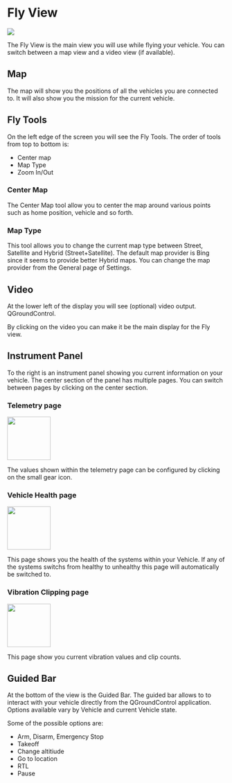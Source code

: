 # Fly View

![](../../images/quickstart/ConnectedVehicle.jpg)

The Fly View is the main view you will use while flying your vehicle. You can switch between a map view and a video view (if available).

## Map

The map will show you the positions of all the vehicles you are connected to. It will also show you the mission for the current vehicle.

## Fly Tools
On the left edge of the screen you will see the Fly Tools. The order of tools from top to bottom is:

* Center map
* Map Type
* Zoom In/Out

### Center Map
The Center Map tool allow you to center the map around various points such as home position, vehicle and so forth.

### Map Type
This tool allows you to change the current map type between Street, Satellite and Hybrid (Street+Satellite). The default map provider is Bing since it seems to provide better Hybrid maps. You can change the map provider from the General page of Settings.

## Video
At the lower left of the display you will see (optional) video output. QGroundControl.

By clicking on the video you can make it be the main display for the Fly view.

## Instrument Panel
To the right is an instrument panel showing you current information on your vehicle. The center section of the panel has multiple pages. You can switch between pages by clicking on the center section. 

### Telemetry page

<img src="../../images/fly/InstrumentTelemetryPage.jpg" style="width: 100px;"/>

The values shown within the telemetry page can be configured by clicking on the small gear icon.

### Vehicle Health page

<img src="../../images/fly/InstrumentHealthPage.jpg" style="width: 100px;"/>

This page shows you the health of the systems within your Vehicle. If any of the systems switchs from healthy to unhealthy this page will automatically be switched to.

### Vibration Clipping page

<img src="../../images/fly/InstrumentClipPage.jpg" style="width: 100px;"/>

This page show you current vibration values and clip counts.

## Guided Bar
At the bottom of the view is the Guided Bar. The guided bar allows to to interact with your vehicle directly from the QGroundControl application. Options available vary by Vehicle and current Vehicle state. 

Some of the possible options are:

* Arm, Disarm, Emergency Stop
* Takeoff
* Change altitiude
* Go to location
* RTL
* Pause
